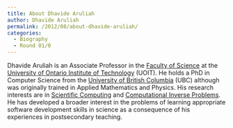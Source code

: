```yaml
---
title: About Dhavide Aruliah
author: Dhavide Aruliah
permalink: /2012/08/about-dhavide-aruliah/
categories:
  - Biography
  - Round 01/0
---
```

Dhavide Aruliah is an Associate Professor in the <a href="http://www.science.uoit.ca" target="_blank">Faculty of Science</a> at the <a href="http://www.uoit.ca" target="_blank">University of Ontario Institute of Technology</a> (UOIT). He holds a PhD in Computer Science from the <a href="http://www.cs.ubc.ca" target="_blank">University of British Columbia</a> (UBC) although was originally trained in Applied Mathematics and Physics. His research interests are in <a href="http://en.wikipedia.org/wiki/Scientific_computing" target="_blank">Scientific Computing</a> and <a href="http://en.wikipedia.org/wiki/Inverse_problems" target="_blank">Computational Inverse Problems</a>. He has developed a broader interest in the problems of learning appropriate software development skills in science as a consequence of his experiences in postsecondary teaching.

